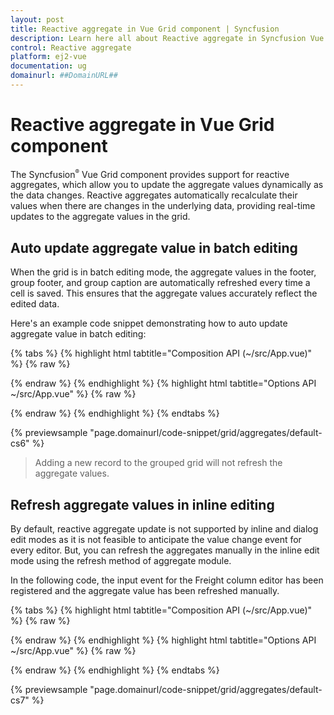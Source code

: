 ```yaml
---
layout: post
title: Reactive aggregate in Vue Grid component | Syncfusion
description: Learn here all about Reactive aggregate in Syncfusion Vue Grid component of Syncfusion Essential JS 2 and more.
control: Reactive aggregate 
platform: ej2-vue
documentation: ug
domainurl: ##DomainURL##
---
```


# Reactive aggregate in Vue Grid component

The Syncfusion<sup style="font-size:70%">&reg;</sup> Vue Grid component provides support for reactive aggregates, which allow you to update the aggregate values dynamically as the data changes. Reactive aggregates automatically recalculate their values when there are changes in the underlying data, providing real-time updates to the aggregate values in the grid.

## Auto update aggregate value in batch editing

When the grid is in batch editing mode, the aggregate values in the footer, group footer, and group caption are automatically refreshed every time a cell is saved. This ensures that the aggregate values accurately reflect the edited data.

Here's an example code snippet demonstrating how to auto update aggregate value in batch editing:

{% tabs %}
{% highlight html tabtitle="Composition API (~/src/App.vue)" %}
{% raw %}
<template>
    <div id="app">
        <ejs-grid :dataSource='data' height='290px' allowPaging='true' allowGrouping='true' :groupSettings='groupOptions' :toolbar='toolbarOptions' :editSettings='editSettings'>
            <e-columns>
                <e-column field='OrderID' headerText='Order ID' isPrimaryKey='true' textAlign='right' width=120></e-column>
                <e-column field='CustomerID' headerText='Customer ID' width=150></e-column>
                <e-column field='OrderDate' headerText='Order Date' format='yMd' width=120 type='date'></e-column>
                <e-column field='Freight' format='C2' editType= 'numericedit' width=150 ></e-column>
                <e-column field='ShipCountry' headerText='Ship Country' width=150></e-column>
            </e-columns>
            <e-aggregates>
             <e-aggregate>
                    <e-columns>
                        <e-column type="Sum" field="Freight" format="C2" :footerTemplate ='footerSum'></e-column>
                    </e-columns>
                </e-aggregate>
                <e-aggregate>
                    <e-columns>
                        <e-column type="Sum" field="Freight" format="C2" :groupFooterTemplate ='groupFooterSum'></e-column>
                    </e-columns>
                </e-aggregate>
                <e-aggregate>
                    <e-columns>
                        <e-column type="Average" field="Freight" format="C2" :groupCaptionTemplate ='footerAvg'></e-column>
                    </e-columns>
                </e-aggregate>
          </e-aggregates>
        </ejs-grid>
    </div>
</template>
<script setup>

import { GridComponent as EjsGrid, ColumnsDirective as EColumns, ColumnDirective as EColumn, AggregateDirective as EAggregate, AggregatesDirective as EAggregates, Page, Group, Aggregate, Toolbar, Edit } from "@syncfusion/ej2-vue-grids";
import { data } from './datasource.js';



export default {
  data() {
    return {
      data: data,
      groupOptions: {showDropArea: false, columns: ['ShipCountry'] },
      toolbarOptions : ['Delete', 'Update', 'Cancel'],
      editSettings : { allowEditing: true, allowDeleting: true, mode: 'Batch' },
      footerSum: function () {
        return  { template : Vue.component('sumTemplate', {
            template: `<span>Sum: {{data.Sum}}</span>`,
            data () {return { data: {}};}
            })
          }
      },
      groupFooterSum: function () {
        return  { template : Vue.component('sumTemplate', {
            template: `<span>Sum: {{data.Sum}}</span>`,
            data () {return { data: {}};}
            })
          }
      },
      footerAvg: function () {
        return  { template : Vue.component('maxTemplate', {
            template: `<span>Average: {{data.Average}}</span>`,
            data () {return { data: {}};}
            })
          }
      }
    };
  },
  provide : {
      grid: [Page, Group, Aggregate, Edit, Toolbar]
  }
}
</script>
<style>
  @import "../node_modules/@syncfusion/ej2-base/styles/tailwind.css";
  @import "../node_modules/@syncfusion/ej2-buttons/styles/tailwind.css";
  @import "../node_modules/@syncfusion/ej2-calendars/styles/tailwind.css";
  @import "../node_modules/@syncfusion/ej2-dropdowns/styles/tailwind.css";
  @import "../node_modules/@syncfusion/ej2-inputs/styles/tailwind.css";
  @import "../node_modules/@syncfusion/ej2-navigations/styles/tailwind.css";
  @import "../node_modules/@syncfusion/ej2-popups/styles/tailwind.css";
  @import "../node_modules/@syncfusion/ej2-splitbuttons/styles/tailwind.css";
  @import "../node_modules/@syncfusion/ej2-vue-grids/styles/tailwind.css";
  @import "../node_modules/@syncfusion/ej2-vue-buttons/styles/tailwind.css";
</style>
{% endraw %}
{% endhighlight %}
{% highlight html tabtitle="Options API ~/src/App.vue" %}
{% raw %}
<template>
    <div id="app">
        <ejs-grid :dataSource='data' height='290px' allowPaging='true' allowGrouping='true' :groupSettings='groupOptions' :toolbar='toolbarOptions' :editSettings='editSettings'>
            <e-columns>
                <e-column field='OrderID' headerText='Order ID' isPrimaryKey='true' textAlign='right' width=120></e-column>
                <e-column field='CustomerID' headerText='Customer ID' width=150></e-column>
                <e-column field='OrderDate' headerText='Order Date' format='yMd' width=120 type='date'></e-column>
                <e-column field='Freight' format='C2' editType= 'numericedit' width=150 ></e-column>
                <e-column field='ShipCountry' headerText='Ship Country' width=150></e-column>
            </e-columns>
            <e-aggregates>
             <e-aggregate>
                    <e-columns>
                        <e-column type="Sum" field="Freight" format="C2" :footerTemplate ='footerSum'></e-column>
                    </e-columns>
                </e-aggregate>
                <e-aggregate>
                    <e-columns>
                        <e-column type="Sum" field="Freight" format="C2" :groupFooterTemplate ='groupFooterSum'></e-column>
                    </e-columns>
                </e-aggregate>
                <e-aggregate>
                    <e-columns>
                        <e-column type="Average" field="Freight" format="C2" :groupCaptionTemplate ='footerAvg'></e-column>
                    </e-columns>
                </e-aggregate>
          </e-aggregates>
        </ejs-grid>
    </div>
</template>
<script>
import { GridComponent, ColumnDirective, ColumnsDirective, AggregateDirective, AggregatesDirective, Page, Group, Aggregate, Toolbar, Edit } from "@syncfusion/ej2-vue-grids";
import { data } from './datasource.js';
export default {
name: "App",
components: {
"ejs-grid":GridComponent,
"e-columns":ColumnsDirective,
"e-column":ColumnDirective,
"e-aggregates":AggregatesDirective,
"e-aggregate":AggregateDirective
},
  data() {
    return {
      data: data,
      groupOptions: {showDropArea: false, columns: ['ShipCountry'] },
      toolbarOptions : ['Delete', 'Update', 'Cancel'],
      editSettings : { allowEditing: true, allowDeleting: true, mode: 'Batch' },
      footerSum: function () {
        return  { template : Vue.component('sumTemplate', {
            template: `<span>Sum: {{data.Sum}}</span>`,
            data () {return { data: {}};}
            })
          }
      },
      groupFooterSum: function () {
        return  { template : Vue.component('sumTemplate', {
            template: `<span>Sum: {{data.Sum}}</span>`,
            data () {return { data: {}};}
            })
          }
      },
      footerAvg: function () {
        return  { template : Vue.component('maxTemplate', {
            template: `<span>Average: {{data.Average}}</span>`,
            data () {return { data: {}};}
            })
          }
      }
    };
  },
  provide : {
      grid: [Page, Group, Aggregate, Edit, Toolbar]
  }
}
</script>
<style>
  @import "../node_modules/@syncfusion/ej2-base/styles/tailwind.css";
  @import "../node_modules/@syncfusion/ej2-buttons/styles/tailwind.css";
  @import "../node_modules/@syncfusion/ej2-calendars/styles/tailwind.css";
  @import "../node_modules/@syncfusion/ej2-dropdowns/styles/tailwind.css";
  @import "../node_modules/@syncfusion/ej2-inputs/styles/tailwind.css";
  @import "../node_modules/@syncfusion/ej2-navigations/styles/tailwind.css";
  @import "../node_modules/@syncfusion/ej2-popups/styles/tailwind.css";
  @import "../node_modules/@syncfusion/ej2-splitbuttons/styles/tailwind.css";
  @import "../node_modules/@syncfusion/ej2-vue-grids/styles/tailwind.css";
  @import "../node_modules/@syncfusion/ej2-vue-buttons/styles/tailwind.css";
</style>
{% endraw %}
{% endhighlight %}
{% endtabs %}
        
{% previewsample "page.domainurl/code-snippet/grid/aggregates/default-cs6" %}

> Adding a new record to the grouped grid will not refresh the aggregate values.

## Refresh aggregate values in inline editing

By default, reactive aggregate update is not supported by inline and dialog edit modes as it is not feasible to anticipate the value change event for every editor. But, you can refresh the aggregates manually in the inline edit mode using the refresh method of aggregate module.

In the following code, the input event for the Freight column editor has been registered and the aggregate value has been refreshed manually.

{% tabs %}
{% highlight html tabtitle="Composition API (~/src/App.vue)" %}
{% raw %}
<template>
    <div id="app">
        <ejs-grid ref='grid' :dataSource='data' height='290px' allowPaging='true' :toolbar='toolbarOptions' :editSettings='editSettings' :actionBegin='actionBegin'>
            <e-columns>
                <e-column field='OrderID' headerText='Order ID' isPrimaryKey='true' textAlign='right' width=120></e-column>
                <e-column field='CustomerID' headerText='Customer ID' width=150></e-column>
                <e-column field='Freight' format='C2' editType= 'numericedit' :edit='numericParams' width=150 ></e-column>
                <e-column field='ShipCountry' headerText='Ship Country' width=150></e-column>
            </e-columns>
            <e-aggregates>
             <e-aggregate>
                    <e-columns>
                        <e-column type="Sum" field="Freight" format="C2" :footerTemplate ='footerSum'></e-column>
                    </e-columns>
                </e-aggregate>
          </e-aggregates>
        </ejs-grid>
    </div>
</template>
<script setup>
import { GridComponent as EjsGrid, ColumnsDirective as EColumns, ColumnDirective as EColumn, AggregateDirective as EAggregate, AggregatesDirective as EAggregates, Page, Aggregate, Toolbar, Edit } from "@syncfusion/ej2-vue-grids";
import { data } from './datasource.js';
import { provide, ref, createApp } from "vue";
const grid = ref(null);
const app = createApp();
let selectedRecord = {};
      const numericParams = { params: { change: this.changeFn } };
      const toolbarOptions  = ['Delete', 'Update', 'Cancel'];
      const editSettings  = { allowEditing: true, allowDeleting: true, mode: 'Inline' };
      const footerSum = function () {
        return  { template : app.component('sumTemplate', {
            template: `<span>Sum: {{data.Sum}}</span>`,
            data () {return { data: {}};}
            })
          }
      }
      const actionBegin = function(args){
          if(args.requestType === 'beginEdit'){
           selectedRecord = {};
           selectedRecord = args.rowData;
        };
      }
    const changeFn = function(args){
        selectedRecord['Freight'] = args.value;
        let gridObj = grid.value.ej2Instances;
        gridObj.aggregateModule.refresh(selectedRecord);
    }
  provide('grid', [Page, Aggregate, Edit, Toolbar])
</script>
<style>
  @import "../node_modules/@syncfusion/ej2-base/styles/tailwind.css";
  @import "../node_modules/@syncfusion/ej2-buttons/styles/tailwind.css";
  @import "../node_modules/@syncfusion/ej2-calendars/styles/tailwind.css";
  @import "../node_modules/@syncfusion/ej2-dropdowns/styles/tailwind.css";
  @import "../node_modules/@syncfusion/ej2-inputs/styles/tailwind.css";
  @import "../node_modules/@syncfusion/ej2-navigations/styles/tailwind.css";
  @import "../node_modules/@syncfusion/ej2-popups/styles/tailwind.css";
  @import "../node_modules/@syncfusion/ej2-splitbuttons/styles/tailwind.css";
  @import "../node_modules/@syncfusion/ej2-vue-grids/styles/tailwind.css";
  @import "../node_modules/@syncfusion/ej2-vue-buttons/styles/tailwind.css";
</style>
{% endraw %}
{% endhighlight %}
{% highlight html tabtitle="Options API ~/src/App.vue" %}
{% raw %}
<template>
    <div id="app">
        <ejs-grid ref='grid' :dataSource='data' height='290px' allowPaging='true' :toolbar='toolbarOptions' :editSettings='editSettings' :actionBegin='actionBegin'>
            <e-columns>
                <e-column field='OrderID' headerText='Order ID' isPrimaryKey='true' textAlign='right' width=120></e-column>
                <e-column field='CustomerID' headerText='Customer ID' width=150></e-column>
                <e-column field='Freight' format='C2' editType= 'numericedit' :edit='numericParams' width=150 ></e-column>
                <e-column field='ShipCountry' headerText='Ship Country' width=150></e-column>
            </e-columns>
            <e-aggregates>
             <e-aggregate>
                    <e-columns>
                        <e-column type="Sum" field="Freight" format="C2" :footerTemplate ='footerSum'></e-column>
                    </e-columns>
                </e-aggregate>
          </e-aggregates>
        </ejs-grid>
    </div>
</template>
<script>
import { GridComponent, ColumnDirective, ColumnsDirective, AggregateDirective, AggregatesDirective, Page, Aggregate, Toolbar, Edit } from "@syncfusion/ej2-vue-grids";
import { data } from './datasource.js';
import { createApp } from "vue";
const app = createApp();
let selectedRecord = {};
export default {
name: "App",
components: {
"ejs-grid":GridComponent,
"e-columns":ColumnsDirective,
"e-column":ColumnDirective,
"e-aggregates":AggregatesDirective,
"e-aggregate":AggregateDirective
},
  data() {
    return {
      data: data,
      numericParams: { params: { change: this.changeFn } },
      toolbarOptions : ['Delete', 'Update', 'Cancel'],
      editSettings : { allowEditing: true, allowDeleting: true, mode: 'Inline' },
      footerSum: function () {
        return  { template : app.component('sumTemplate', {
            template: `<span>Sum: {{data.Sum}}</span>`,
            data () {return { data: {}};}
            })
          }
      },
    };
  },
   methods: {
      actionBegin: function(args){
          if(args.requestType === 'beginEdit'){
           selectedRecord = {};
           selectedRecord = args.rowData;
        };
      },
    changeFn: function(args){
        selectedRecord['Freight'] = args.value;
        let gridObj = this.$refs.grid.ej2Instances;
        gridObj.aggregateModule.refresh(selectedRecord);
    }
  },
  provide : {
      grid: [Page, Aggregate, Edit, Toolbar]
  }
}
</script>
<style>
  @import "../node_modules/@syncfusion/ej2-base/styles/tailwind.css";
  @import "../node_modules/@syncfusion/ej2-buttons/styles/tailwind.css";
  @import "../node_modules/@syncfusion/ej2-calendars/styles/tailwind.css";
  @import "../node_modules/@syncfusion/ej2-dropdowns/styles/tailwind.css";
  @import "../node_modules/@syncfusion/ej2-inputs/styles/tailwind.css";
  @import "../node_modules/@syncfusion/ej2-navigations/styles/tailwind.css";
  @import "../node_modules/@syncfusion/ej2-popups/styles/tailwind.css";
  @import "../node_modules/@syncfusion/ej2-splitbuttons/styles/tailwind.css";
  @import "../node_modules/@syncfusion/ej2-vue-grids/styles/tailwind.css";
  @import "../node_modules/@syncfusion/ej2-vue-buttons/styles/tailwind.css";
</style>
{% endraw %}
{% endhighlight %}
{% endtabs %}
        
{% previewsample "page.domainurl/code-snippet/grid/aggregates/default-cs7" %}